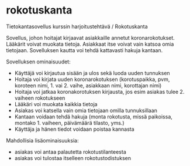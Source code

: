 # rokotuskanta
Tietokantasovellus kurssin harjoitustehtävä / Rokotuskanta

Sovellus, johon hoitajat kirjaavat asiakkaille annetut koronarokotukset. Lääkärit voivat muokata tietoja. Asiakkaat itse voivat vain katsoa omia tietojaan.
Sovelluksen kautta voi tehdä kattavasti hakuja kantaan.

Sovelluksen ominaisuudet:
- Käyttäjä voi kirjautua sisään ja ulos sekä luoda uuden tunnuksen
- Hoitaja voi kirjata uuden koronarokotuksen (korotuspaikka, pvm, koroteen nimi, 1. vai 2. vaihe, asiakkaan nimi, korottajan nimi)
- Hoitaja voi jatkaa koronakorotuksen kirjausta, jos esim asiakas tulee 2. vaiheen rokotukseen
- Lääkäri voi muokata kaikkia tietoja
- Asiakas voi katsella vain omia tietojaan omilla tunnuksillaan
- Kantaan voidaan tehdä hakuja (monta rokotusta, missä paikoissa, montako 1. vaiheen, päivämäärä tilasto, yms.)
- Käyttäja ja hänen tiedot voidaan poistaa kannasta

Mahdollisia lisäominaisuuksia:
- asiakas voi antaa palautetta rokotustilanteesta
- asiakas voi tulostaa itselleen rokotustodistuksen
